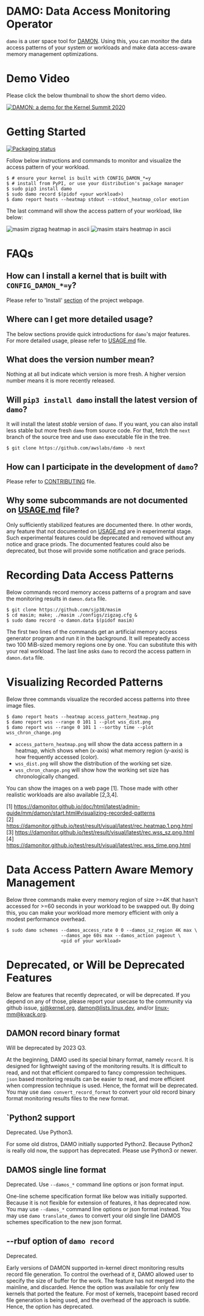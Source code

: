 DAMO: Data Access Monitoring Operator
=====================================

`damo` is a user space tool for [DAMON](https://damonitor.github.io).  Using
this, you can monitor the data access patterns of your system or workloads and
make data access-aware memory management optimizations.



Demo Video
==========

Please click the below thumbnail to show the short demo video.

[![DAMON: a demo for the Kernel Summit 2020](
http://img.youtube.com/vi/l63eqbVBZRY/0.jpg)](
http://www.youtube.com/watch?v=l63eqbVBZRY
"DAMON: a demo for the Kernel Summit 2020")


Getting Started
===============

[![Packaging status](https://repology.org/badge/vertical-allrepos/damo.svg)](https://repology.org/project/damo/versions)

Follow below instructions and commands to monitor and visualize the access
pattern of your workload.

    $ # ensure your kernel is built with CONFIG_DAMON_*=y
    $ # install from PyPI, or use your distribution's package manager
    $ sudo pip3 install damo
    $ sudo damo record $(pidof <your workload>)
    $ damo report heats --heatmap stdout --stdout_heatmap_color emotion

The last command will show the access pattern of your workload, like below:

![masim zigzag heatmap in ascii](https://raw.githubusercontent.com/awslabs/damo/v1.9.0/images/masim_zigzag_heatmap_ascii.png)
![masim stairs heatmap in ascii](https://raw.githubusercontent.com/awslabs/damo/v1.9.0/images/masim_stairs_heatmap_ascii.png)


FAQs
====

How can I install a kernel that is built with `CONFIG_DAMON_*=y`?
-----------------------------------------------------------------

Please refer to 'Install'
[section](https://sjp38.github.io/post/damon/#install) of the project webpage.

Where can I get more detailed usage?
------------------------------------

The below sections provide quick introductions for `damo`'s major features.
For more detailed usage, please refer to [USAGE.md](https://github.com/awslabs/damo/blob/v1.9.0/USAGE.md) file.


What does the version number mean?
----------------------------------

Nothing at all but indicate which version is more fresh.  A higher version
number means it is more recently released.


Will `pip3 install damo` install the latest version of `damo`?
--------------------------------------------------------------

It will install the latest _stable_ version of `damo`.  If you want, you can
also install less stable but more fresh `damo` from source code.  For that,
fetch the `next` branch of the source tree and use `damo` executable file in
the tree.

    $ git clone https://github.com/awslabs/damo -b next


How can I participate in the development of `damo`?
---------------------------------------------------

Please refer to
[CONTRIBUTING](https://github.com/awslabs/damo/blob/next/CONTRIBUTING) file.


Why some subcommands are not documented on [USAGE.md](https://github.com/awslabs/damo/blob/v1.9.0/USAGE.md) file?
---------------------------------------------------------------------

Only sufficiently stabilized features are documented there.  In other words,
any feature that not documented on [USAGE.md](https://github.com/awslabs/damo/blob/v1.9.0/USAGE.md) are in experimental
stage.  Such experimental features could be deprecated and removed without any
notice and grace priods.  The documented features could also be deprecated, but
those will provide some notification and grace periods.


Recording Data Access Patterns
==============================

Below commands record memory access patterns of a program and save the
monitoring results in `damon.data` file.

    $ git clone https://github.com/sjp38/masim
    $ cd masim; make; ./masim ./configs/zigzag.cfg &
    $ sudo damo record -o damon.data $(pidof masim)

The first two lines of the commands get an artificial memory access generator
program and run it in the background.  It will repeatedly access two 100
MiB-sized memory regions one by one.  You can substitute this with your real
workload.  The last line asks ``damo`` to record the access pattern in
``damon.data`` file.


Visualizing Recorded Patterns
=============================

Below three commands visualize the recorded access patterns into three
image files.

    $ damo report heats --heatmap access_pattern_heatmap.png
    $ damo report wss --range 0 101 1 --plot wss_dist.png
    $ damo report wss --range 0 101 1 --sortby time --plot wss_chron_change.png

- ``access_pattern_heatmap.png`` will show the data access pattern in a
  heatmap, which shows when (x-axis) what memory region (y-axis) is how
  frequently accessed (color).
- ``wss_dist.png`` will show the distribution of the working set size.
- ``wss_chron_change.png`` will show how the working set size has
  chronologically changed.

You can show the images on a web page [1].  Those made with other realistic
workloads are also available [2,3,4].

[1] https://damonitor.github.io/doc/html/latest/admin-guide/mm/damon/start.html#visualizing-recorded-patterns<br>
[2] https://damonitor.github.io/test/result/visual/latest/rec.heatmap.1.png.html<br>
[3] https://damonitor.github.io/test/result/visual/latest/rec.wss_sz.png.html<br>
[4] https://damonitor.github.io/test/result/visual/latest/rec.wss_time.png.html


Data Access Pattern Aware Memory Management
===========================================

Below three commands make every memory region of size >=4K that hasn't accessed
for >=60 seconds in your workload to be swapped out.  By doing this, you can
make your workload more memory efficient with only a modest performance
overhead.

    $ sudo damo schemes --damos_access_rate 0 0 --damos_sz_region 4K max \
                        --damos_age 60s max --damos_action pageout \
                        <pid of your workload>


Deprecated, or Will be Deprecated Features
==========================================

Below are features that recently deprecated, or will be deprecated.  If you
depend on any of those, please report your usecase to the community via github
issue, sj@kernel.org, damon@lists.linux.dev, and/or linux-mm@kvack.org.


DAMON record binary format
--------------------------

Will be deprecated by 2023 Q3.

At the beginning, DAMO used its special binary format, namely `record`.  It is
designed for lightweight saving of the monitoring results.  It is difficult to
read, and not that efficient compared to fancy compression techniques.  `json`
based monitoring results can be easier to read, and more efficient when
compression technique is used.  Hence, the format will be deprecated.  You may
use `damo convert_record_format` to convert your old record binary format
monitoring results files to the new format.


`Python2 support
----------------

Deprecated.  Use Python3.

For some old distros, DAMO initially supported Python2.  Because Python2 is
really old now, the support has deprecated.  Please use Python3 or newer.


DAMOS single line format
------------------------

Deprecated.  Use `--damos_*` command line options or json format input.

One-line scheme specification format like below was initially supported.
Because it is not flexible for extension of features, it has deprecated now.
You may use `--damos_*` command line options or json format instead.  You may
use `damo translate_damos` to convert your old single line DAMOS schemes
specification to the new json format.


--rbuf option of `damo record`
------------------------------

Deprecated.

Early versions of DAMON supported in-kernel direct monitoring results record
file generation.  To control the overhead of it, DAMO allowed user to specify
the size of buffer for the work.  The feature has not merged into the mainline,
and discarded.  Hence the option was available for only few kernels that ported
the feature.  For most of kernels, tracepoint based record file generation is
being used, and the overhead of the approach is subtle.  Hence, the option has
deprecated.

